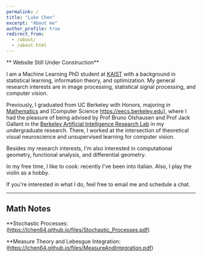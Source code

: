 ```yaml
---
permalink: /
title: "Luke Chen"
excerpt: "About me"
author_profile: true
redirect_from: 
  - /about/
  - /about.html
---
```


** Website Still Under Construction**

I am a Machine Learning PhD student at [KAIST](https://gsai.kaist.ac.kr/) with a background in statistical learning, information theory, and optimization. My general research interests are in image processing, statistical signal processing, and computer vision. 

Previously, I graduated from UC Berkeley with Honors, majoring in [Mathematics](https://math.berkeley.edu/) and [Computer Science https://eecs.berkeley.edu], where I had the pleasure of being advised by Prof Bruno Olshausen and Prof Jack Gallant in the [Berkeley Artificial Intelligence Research Lab](https://bair.berkeley.edu/) in my undergraduate research. There, I worked at the intersection of theoretical visual neuroscience and unsupervised learning for computer vision.

Besides my research interests, I'm also interested in computational geometry, functional analysis, and differential geometry.

In my free time, I like to cook: recently I've been into Italian. Also, I play the violin as a hobby. 

If you're interested in what I do, feel free to email me and schedule a chat.


---
Math Notes
---

**Stochastic Processes: (https://lchen64.github.io/files/Stochastic_Processes.pdf)

**Measure Theory and Lebesgue Integration: (https://lchen64.github.io/files/MeasureAndIntegration.pdf)
